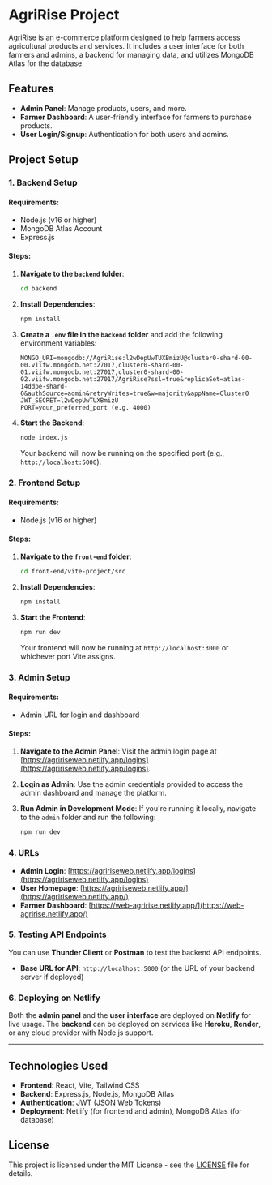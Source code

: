 # AgriRise Project

AgriRise is an e-commerce platform designed to help farmers access agricultural products and services. It includes a user interface for both farmers and admins, a backend for managing data, and utilizes MongoDB Atlas for the database.

## Features
- **Admin Panel**: Manage products, users, and more.
- **Farmer Dashboard**: A user-friendly interface for farmers to purchase products.
- **User Login/Signup**: Authentication for both users and admins.

## Project Setup

### 1. Backend Setup

#### Requirements:
- Node.js (v16 or higher)
- MongoDB Atlas Account
- Express.js

#### Steps:
1. **Navigate to the `backend` folder**:
    ```bash
    cd backend
    ```

2. **Install Dependencies**:
    ```bash
    npm install
    ```

3. **Create a `.env` file in the `backend` folder** and add the following environment variables:
    ```env
    MONGO_URI=mongodb://AgriRise:l2wDepUwTUXBmizU@cluster0-shard-00-00.viifw.mongodb.net:27017,cluster0-shard-00-01.viifw.mongodb.net:27017,cluster0-shard-00-02.viifw.mongodb.net:27017/AgriRise?ssl=true&replicaSet=atlas-14ddpe-shard-0&authSource=admin&retryWrites=true&w=majority&appName=Cluster0
    JWT_SECRET=l2wDepUwTUXBmizU
    PORT=your_preferred_port (e.g. 4000)
    ```

4. **Start the Backend**:
    ```bash
    node index.js
    ```
    Your backend will now be running on the specified port (e.g., `http://localhost:5000`).

### 2. Frontend Setup

#### Requirements:
- Node.js (v16 or higher)

#### Steps:
1. **Navigate to the `front-end` folder**:
    ```bash
    cd front-end/vite-project/src
    ```

2. **Install Dependencies**:
    ```bash
    npm install
    ```

3. **Start the Frontend**:
    ```bash
    npm run dev
    ```
    Your frontend will now be running at `http://localhost:3000` or whichever port Vite assigns.

### 3. Admin Setup

#### Requirements:
- Admin URL for login and dashboard

#### Steps:
1. **Navigate to the Admin Panel**:
    Visit the admin login page at [https://agririseweb.netlify.app/logins](https://agririseweb.netlify.app/logins).

2. **Login as Admin**:
    Use the admin credentials provided to access the admin dashboard and manage the platform.

3. **Run Admin in Development Mode**:
    If you're running it locally, navigate to the `admin` folder and run the following:
    ```bash
    npm run dev
    ```

### 4. URLs

- **Admin Login**: [https://agririseweb.netlify.app/logins](https://agririseweb.netlify.app/logins)
- **User Homepage**: [https://agririseweb.netlify.app/](https://agririseweb.netlify.app/)
- **Farmer Dashboard**: [https://web-agririse.netlify.app/](https://web-agririse.netlify.app/)

### 5. Testing API Endpoints

You can use **Thunder Client** or **Postman** to test the backend API endpoints.

- **Base URL for API**: `http://localhost:5000` (or the URL of your backend server if deployed)

### 6. Deploying on Netlify

Both the **admin panel** and the **user interface** are deployed on **Netlify** for live usage. The **backend** can be deployed on services like **Heroku**, **Render**, or any cloud provider with Node.js support.

---

## Technologies Used

- **Frontend**: React, Vite, Tailwind CSS
- **Backend**: Express.js, Node.js, MongoDB Atlas
- **Authentication**: JWT (JSON Web Tokens)
- **Deployment**: Netlify (for frontend and admin), MongoDB Atlas (for database)

## License

This project is licensed under the MIT License - see the [LICENSE](LICENSE) file for details.
